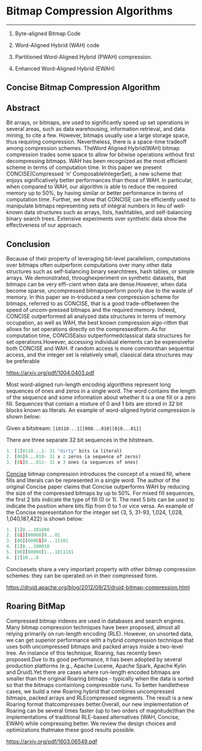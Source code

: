 # Bitmap Compression Algorithms

---

1. Byte-aligned Bitmap Code

2. Word-Aligned Hybrid (WAH) code

3. Partitioned Word-Aligned Hybrid (PWAH) compression.

4. Enhanced Word-Aligned Hybrid (EWAH)

## Concise Bitmap Compression Algorithm

## Abstract

Bit arrays, or bitmaps, are used to significantly speed up set operations in several areas, such as data warehousing, information retrieval, and data mining, to cite a few. However, bitmaps usually use a large storage space, thus requiring compression. Nevertheless, there is a space-time tradeoff among compression schemes. TheWord Aligned Hybrid(WAH) bitmap compression trades some space to allow for bitwise operations without first decompressing bitmaps. WAH has been recognized as the most efficient scheme in terms of computation time. In this paper we present CONCISE(Compressed 'n' ComposableIntegerSet), a new scheme that enjoys significatively better performances than those of WAH. In particular, when compared to WAH, our algorithm is able to reduce the required memory up to 50%, by having similar or better performance in terms of computation time. Further, we show that CONCISE can be efficiently used to manipulate bitmaps representing sets of integral numbers in lieu of well-known data structures such as arrays, lists, hashtables, and self-balancing binary search trees. Extensive experiments over synthetic data show the effectiveness of our approach.

## Conclusion

Because of their property of leveraging bit-level parallelism, computations over bitmaps often outperform computations over many other data structures such as self-balancing binary searchtrees, hash tables, or simple arrays. We demonstrated, throughexperiment on synthetic datasets, that bitmaps can be very effi-cient when data are dense.However, when data become sparse, uncompressed bitmapsperform poorly due to the waste of memory. In this paper we in-troduced a new compression scheme for bitmaps, referred to as CONCISE, that is a good trade-offbetween the speed of uncom-pressed bitmaps and the required memory. Indeed, CONCISE outperformed all analyzed data structures in terms of memory occupation, as well as WAH, the best known compression algo-rithm that allows for set operations directly on the compressedform. As for computation time, CONCISEalso outperformedclassical data structures for set operations.However, accessing individual elements can be expensivefor both CONCISE and WAH. If random access is more commonthan sequential access, and the integer set is relatively small, classical data structures may be preferable

<https://arxiv.org/pdf/1004.0403.pdf>

Most word-aligned run-length encoding algorithms represent long sequences of ones and zeros in a single word. The word contains the length of the sequence and some information about whether it is a one fill or a zero fill. Sequences that contain a mixture of 0 and 1 bits are stored in 32 bit blocks known as literals. An example of word-aligned hybrid compression is shown below:

Given a bitstream: `[10110...1][000...010][010...011]`

There are three separate 32 bit sequences in the bitstream.

```python
1. [1]0110...1- 31 "dirty" bits (a literal)
2. [00]0...010- 31 x 2 zeros (a sequence of zeros)
3. [01]0...011- 31 x 3 ones (a sequences of ones)
```

[Concise](http://ricerca.mat.uniroma3.it/users/colanton/docs/concise.pdf) bitmap compression introduces the concept of a mixed fill, where fills and literals can be represented in a single word. The author of the original Concise paper claims that Concise outperforms WAH by reducing the size of the compressed bitmaps by up to 50%. For mixed fill sequences, the first 2 bits indicate the type of fill (0 or 1). The next 5 bits can be used to indicate the position where bits flip from 0 to 1 or vice versa. An example of the Concise representation for the integer set {3, 5, 31-93, 1,024, 1,028, 1,040,187,422} is shown below:

```python
1. [1]0...101000
2. [01][00000]0...01
3. [00][00001]0...11101
4. [1]0...100010
5. [00][00000]1...1011101
6. [1]10...0
```

Concisesets share a very important property with other bitmap compression schemes: they can be operated on in their compressed form.

<https://druid.apache.org/blog/2012/09/21/druid-bitmap-compression.html>

## Roaring BitMap

Compressed bitmap indexes are used in databases and search engines. Many bitmap compression techniques have been proposed, almost all relying primarily on run-length encoding (RLE). However, on unsorted data, we can get superior performance with a hybrid compression technique that uses both uncompressed bitmaps and packed arrays inside a two-level tree. An instance of this technique, Roaring, has recently been proposed.Due to its good performance, it has been adopted by several production platforms (e.g., Apache Lucene, Apache Spark, Apache Kylin and Druid).Yet there are cases where run-length encoded bitmaps are smaller than the original Roaring bitmaps - typically when the data is sorted so that the bitmaps containlong compressible runs. To better handlethese cases, we build a new Roaring hybrid that combines uncompressed bitmaps, packed arrays and RLEcompressed segments. The result is a new Roaring format thatcompresses better.Overall, our new implementation of Roaring can be several times faster (up to two orders of magnitude)than the implementations of traditional RLE-based alternatives (WAH, Concise, EWAH) while compressing better. We review the design choices and optimizations thatmake these good results possible.

<https://arxiv.org/pdf/1603.06549.pdf>
